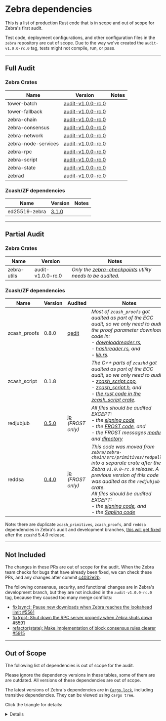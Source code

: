 # Zebra dependencies

This is a list of production Rust code that is in scope and out of scope for Zebra's first audit.

Test code, deployment configurations, and other configuration files in the `zebra` repository are out of scope. Due to the way we've created the `audit-v1.0.0-rc.0` tag, tests might not compile, run, or pass.

---
## Full Audit 

### Zebra Crates

| Name | Version | Notes
|------| ------- | -----
| tower-batch | [audit-v1.0.0-rc.0](https://github.com/ZcashFoundation/zebra/tree/audit-v1.0.0-rc.0/tower-batch/src) |
| tower-fallback | [audit-v1.0.0-rc.0](https://github.com/ZcashFoundation/zebra/tree/audit-v1.0.0-rc.0/tower-fallback/src) | 
| zebra-chain | [audit-v1.0.0-rc.0](https://github.com/ZcashFoundation/zebra/tree/audit-v1.0.0-rc.0/zebra-chain/src) |
| zebra-consensus | [audit-v1.0.0-rc.0](https://github.com/ZcashFoundation/zebra/tree/audit-v1.0.0-rc.0/zebra-consensus/src) |
| zebra-network | [audit-v1.0.0-rc.0](https://github.com/ZcashFoundation/zebra/tree/audit-v1.0.0-rc.0/zebra-network/src) |
| zebra-node-services | [audit-v1.0.0-rc.0](https://github.com/ZcashFoundation/zebra/tree/audit-v1.0.0-rc.0/zebra-node-services/src) |
| zebra-rpc | [audit-v1.0.0-rc.0](https://github.com/ZcashFoundation/zebra/tree/audit-v1.0.0-rc.0/zebra-rpc/src) |
| zebra-script | [audit-v1.0.0-rc.0](https://github.com/ZcashFoundation/zebra/tree/audit-v1.0.0-rc.0/zebra-script/src) |
| zebra-state | [audit-v1.0.0-rc.0](https://github.com/ZcashFoundation/zebra/tree/audit-v1.0.0-rc.0/zebra-state/src) |
| zebrad | [audit-v1.0.0-rc.0](https://github.com/ZcashFoundation/zebra/tree/audit-v1.0.0-rc.0/zebrad/src) |

### Zcash/ZF dependencies

| Name | Version | Notes
|------| ------- | -----
| ed25519-zebra | [3.1.0](https://github.com/ZcashFoundation/ed25519-zebra/tree/3.1.0/src)

---
## Partial Audit 

### Zebra Crates

| Name | Version | Notes
|------| ------- | -----
| zebra-utils | audit-v1.0.0-rc.0 | <i>Only the [zebra-checkpoints](https://github.com/ZcashFoundation/zebra/tree/audit-v1.0.0-rc.0/zebra-utils/src/bin/zebra-checkpoints) utility needs to be audited.</i>

### Zcash/ZF dependencies

| Name | Version | Audited | Notes
|------| --------|-------- | -----
| zcash_proofs | 0.8.0 | [qedit](https://hackmd.io/@qedit/zcash-nu5-audit) | <i>Most of `zcash_proofs` got audited as part of the ECC audit, so we only need to audit the proof parameter download code in: <br />- [downloadreader.rs](https://github.com/zcash/librustzcash/blob/zcash_proofs-0.8.0/zcash_proofs/src/downloadreader.rs), <br />- [hashreader.rs](https://github.com/zcash/librustzcash/blob/zcash_proofs-0.8.0/zcash_proofs/src/hashreader.rs), and <br />- [lib.rs](https://github.com/zcash/librustzcash/blob/zcash_proofs-0.8.0/zcash_proofs/src/lib.rs).</i>
| zcash_script | 0.1.8 || <i>The C++ parts of `zcashd` got audited as part of the ECC audit, so we only need to audit: <br />- [zcash_script.cpp](https://github.com/ZcashFoundation/zcash_script/blob/v0.1.8/depend/zcash/src/script/zcash_script.cpp), <br />- [zcash_script.h](https://github.com/ZcashFoundation/zcash_script/blob/v0.1.8/depend/zcash/src/script/zcash_script.h), and <br />- [the rust code in the zcash_script crate](https://github.com/ZcashFoundation/zcash_script/tree/v0.1.8/src).</i>
| redjubjub | [0.5.0](https://github.com/ZcashFoundation/redjubjub/tree/0.5.0/src) | [jp](https://github.com/ZcashFoundation/redjubjub/raw/main/zcash-frost-audit-report-20210323.pdf) <i>(FROST only)</i> | <i>All files should be audited EXCEPT:<br />- the [signing code](https://github.com/ZcashFoundation/redjubjub/blob/0.5.0/src/signing_key.rs)<br /> - the [FROST code](https://github.com/ZcashFoundation/redjubjub/blob/0.5.0/src/frost.rs), and<br />- the FROST messages [module](https://github.com/ZcashFoundation/redjubjub/blob/0.5.0/src/messages.rs) and [directory](https://github.com/ZcashFoundation/redjubjub/blob/0.5.0/src/messages)</i>
| reddsa | [0.4.0](https://github.com/ZcashFoundation/reddsa/tree/0.4.0/src) | [jp](https://github.com/ZcashFoundation/redjubjub/raw/main/zcash-frost-audit-report-20210323.pdf) <i>(FROST only)</i> | <i>This code was moved from `zebra/zebra-chain/src/primitives/redpallas` into a separate crate after the Zebra `v1.0.0-rc.0` release. A previous version of this code was audited as the `redjubjub` crate.<br />All files should be audited EXCEPT:<br />- the [signing code](https://github.com/ZcashFoundation/reddsa/blob/0.4.0/src/signing_key.rs), and<br />- the [Sapling code](https://github.com/ZcashFoundation/reddsa/blob/0.4.0/src/sapling.rs)</i>

Note: there are duplicate `zcash_primitives`, `zcash_proofs`, and `reddsa` dependencies in Zebra's audit and development branches, [this will get fixed](https://github.com/ZcashFoundation/zebra/issues/6107) after the `zcashd` 5.4.0 release.

---
## Not Included

The changes in these PRs are out of scope for the audit. When the Zebra team checks for bugs that have already been fixed, we can check these PRs, and any changes after commit [c4032e2b](https://github.com/ZcashFoundation/zebra/commit/c4032e2b7f6dbee8a9480d3c978c70a3cfc3332c).

The following consensus, security, and functional changes are in Zebra's development branch, but they are not included in the `audit-v1.0.0-rc.0` tag, because they caused too many merge conflicts:
- [fix(sync): Pause new downloads when Zebra reaches the lookahead limit #5561](https://github.com/ZcashFoundation/zebra/pull/5561)
- [fix(rpc): Shut down the RPC server properly when Zebra shuts down #5591](https://github.com/ZcashFoundation/zebra/pull/5591)
- [refactor(state): Make implementation of block consensus rules clearer #5915](https://github.com/ZcashFoundation/zebra/pull/5915)

---
## Out of Scope

The following list of dependencies is out of scope for the audit. 

Please ignore the dependency versions in these tables, some of them are are outdated. All versions of these dependencies are out of scope.

The latest versions of Zebra's dependencies are in [`Cargo.lock`](https://github.com/ZcashFoundation/zebra/tree/audit-v1.0.0-rc.0/Cargo.lock), including transitive dependencies. They can be viewed using `cargo tree`.

Click the triangle for details:
<details>

### Zcash/ZF dependencies

| Name | Version | Audited | Notes
|------| --------|-------- | -----
| [equihash](https://github.com/zcash/librustzcash) | [0.2.0](https://github.com/zcash/librustzcash/releases/tag/0.2.0) | [qedit](https://hackmd.io/@qedit/zcash-nu5-audit) |
| [halo2_proofs](https://github.com/zcash/halo2) | [0.2.0](https://github.com/zcash/halo2/tree/halo2_proofs-0.2.0) | [qedit](https://hackmd.io/@qedit/zcash-nu5-audit) [mary](https://z.cash/halo2-audit/) |
| [incrementalmerkletree](https://github.com/zcash/incrementalmerkletree) | [0.3.0](https://github.com/zcash/incrementalmerkletree/releases/tag/v0.3.0) | |  
| [zcash_encoding](https://github.com/zcash/librustzcash) | [0.1.0](https://github.com/zcash/librustzcash/releases/tag/0.1.0) | [qedit](https://hackmd.io/@qedit/zcash-nu5-audit) | 
| [zcash_history](https://github.com/zcash/librustzcash) | 0.3.0 | [qedit](https://hackmd.io/@qedit/zcash-nu5-audit) |
| [zcash_note_encryption](https://github.com/zcash/librustzcash) | [0.1.0](https://github.com/zcash/librustzcash/releases/tag/0.1.0) | [qedit](https://hackmd.io/@qedit/zcash-nu5-audit) |
| [zcash_primitives](https://github.com/zcash/librustzcash) | 0.7.0 | [qedit](https://hackmd.io/@qedit/zcash-nu5-audit) |
| [orchard](https://github.com/zcash/orchard) | [0.2.0](https://github.com/zcash/orchard/releases/tag/0.2.0) | [qedit](https://hackmd.io/@qedit/zcash-nu5-audit) |

### Cryptography dependencies

**All crypto dependencies are out of scope of the 1st audit**

| Name | Version | Audited | Notes
|------| ------- | ------- | -----
| [aes](https://github.com/RustCrypto/block-ciphers) | 0.7.5 | [audited](https://github.com/RustCrypto/block-ciphers#warnings) | `struct aes::Aes256`
| [bech32](https://github.com/rust-bitcoin/rust-bech32) | [0.9.1](https://github.com/rust-bitcoin/rust-bech32/releases/tag/v0.9.1) | no audit, but seems simple enough
| [blake2b_simd](https://github.com/oconnor663/blake2_simd) | [1.0.0](https://github.com/oconnor663/blake2_simd/releases/tag/1.0.0) | no audit, but is widely used
| [blake2s_simd](https://github.com/oconnor663/blake2_simd) | [1.0.0](https://github.com/oconnor663/blake2_simd/releases/tag/1.0.0) | no audit, but is widely used
| [bls12_381](https://github.com/zkcrypto/bls12_381) | [0.7.0](https://github.com/zkcrypto/bls12_381/releases/tag/0.7.0) | no audit, but seems widely used
| [bs58](https://github.com/mycorrhiza/bs58-rs) | [0.4.0](https://github.com/mycorrhiza/bs58-rs/releases/tag/0.4.0) | no audit, but seems simple enough
| [rand](https://github.com/rust-random/rand) | [0.8.5](https://github.com/rust-random/rand/releases/tag/0.8.5) | no audits, but seems widely used
| [rand_core](https://github.com/rust-random/rand) | [0.6.4](https://github.com/rust-random/rand/releases/tag/0.6.4) | no audits, but seems widely used
| [sha2](https://github.com/RustCrypto/hashes) | 0.9.9 | no audits, but seems widely used
| [ripemd](https://github.com/RustCrypto/hashes) | 0.1.3 | no audits, but seems widely used
| [secp256k1](https://github.com/rust-bitcoin/rust-secp256k1/) | 0.21.3 | no audits, but seems widely used
| [subtle](https://github.com/dalek-cryptography/subtle) | [2.4.1](https://github.com/dalek-cryptography/subtle/releases/tag/2.4.1) | no audits, but seems widely used
| [group](https://github.com/zkcrypto/group) | [0.12.0](https://github.com/zkcrypto/group/releases/tag/0.12.0) | no audits but it's just traits, seems widely used
| [x25519-dalek](https://github.com/dalek-cryptography/x25519-dalek) | [1.2.0](https://github.com/dalek-cryptography/x25519-dalek/releases/tag/1.2.0) | no audits, but seems widely used
| [jubjub](https://github.com/zkcrypto/jubjub) | [0.9.0](https://github.com/zkcrypto/jubjub/releases/tag/0.9.0) | not sure if were covered by ECC audits. Seem widely used.
| [bellman](https://github.com/zkcrypto/bellman) | 0.13.1 | not sure if were covered by ECC audits. Seem widely used.

### Async code and services

| Name | Version | Notes
|------| ------- | -----
| [futures](https://github.com/rust-lang/futures-rs) | [0.3.24](https://github.com/rust-lang/futures-rs/releases/tag/0.3.24) | 
| [futures-core](https://github.com/rust-lang/futures-rs) | [0.3.24](https://github.com/rust-lang/futures-rs/releases/tag/0.3.24) |
| [pin-project](https://github.com/taiki-e/pin-project) | [1.0.12](https://github.com/taiki-e/pin-project/releases/tag/v1.0.12) | 
| [rayon](https://github.com/rayon-rs/rayon) | [1.5.3](https://github.com/rayon-rs/rayon/releases/tag/v1.5.3) |
| [tokio](https://github.com/tokio-rs/tokio) | 1.21.2 |
| [tokio-util](https://github.com/tokio-rs/tokio) | 0.7.4 | 
| [tower](https://github.com/tower-rs/tower) | 0.4.13 |
| [futures-util](https://github.com/rust-lang/futures-rs) | [0.3.24](https://github.com/rust-lang/futures-rs/releases/tag/0.3.24) |
| [tokio-stream](https://github.com/tokio-rs/tokio) | 0.1.10 |
| [hyper](https://github.com/hyperium/hyper) | [0.14.20](https://github.com/hyperium/hyper/releases/tag/v0.14.20) |
| [jsonrpc-core](https://github.com/paritytech/jsonrpc) | [18.0.0](https://github.com/paritytech/jsonrpc/releases/tag/v18.0.0) | 
| jsonrpc-derive | 18.0.0 
| [jsonrpc-http-server](https://github.com/paritytech/jsonrpc) | [18.0.0](https://github.com/paritytech/jsonrpc/releases/tag/v18.0.0) | 

### Types and encoding

| Name | Version | Notes
|------| ------- | -----
| [bitflags](https://github.com/bitflags/bitflags) | [1.3.2](https://github.com/bitflags/bitflags/releases/tag/1.3.2) 
| [bitvec](https://github.com/bitvecto-rs/bitvec) | 1.0.1 |  We use it to build bit vectors, which are used when computing commitments. It's important, but does not seem particularly risky.
| [byteorder](https://github.com/BurntSushi/byteorder) | [1.4.3](https://github.com/BurntSushi/byteorder/releases/tag/1.4.3) 
| [chrono](https://github.com/chronotope/chrono) | [0.4.22](https://github.com/chronotope/chrono/releases/tag/v0.4.22) | We treat chrono as a time library, and assume it works. It only implements the consensus rule about the local clock.
| [hex](https://github.com/KokaKiwi/rust-hex) | [0.4.3](https://github.com/KokaKiwi/rust-hex/releases/tag/v0.4.3) 
| [humantime](https://github.com/tailhook/humantime) | [2.1.0](https://github.com/tailhook/humantime/releases/tag/v2.1.0) 
| [itertools](https://github.com/rust-itertools/itertools) | 0.10.5 
| [serde](https://github.com/serde-rs/serde) | [1.0.145](https://github.com/serde-rs/serde/releases/tag/v1.0.145) 
| [serde-big-array](https://github.com/est31/serde-big-array) | [0.4.1](https://github.com/est31/serde-big-array/releases/tag/v0.4.1) 
| [serde_with](https://github.com/jonasbb/serde_with) | [2.0.1](https://github.com/jonasbb/serde_with/releases/tag/v2.0.1) 
| [uint](https://github.com/paritytech/parity-common) | 0.9.4 
| [bytes](https://github.com/tokio-rs/bytes) | [1.2.1](https://github.com/tokio-rs/bytes/releases/tag/v1.2.1) 
| [humantime-serde](https://github.com/jean-airoldie/humantime-serde) | 1.1.1 
| [indexmap](https://github.com/bluss/indexmap) | [1.9.1](https://github.com/bluss/indexmap/releases/tag/1.9.1) 
| [ordered-map](https://github.com/qwfy/ordered-map.git) | 0.4.2 
| [serde_json](https://github.com/serde-rs/json) | [1.0.85](https://github.com/serde-rs/json/releases/tag/v1.0.85) 
| [bincode](https://github.com/servo/bincode) | [1.3.3](https://github.com/servo/bincode/releases/tag/v1.3.3) 
| [mset](https://github.com/lonnen/mset) | [0.1.0](https://github.com/lonnen/mset/releases/tag/0.1.0)  
| [tinyvec](https://github.com/Lokathor/tinyvec) | [1.6.0](https://github.com/Lokathor/tinyvec/releases/tag/v1.6.0) 
| [num-integer](https://github.com/rust-num/num-integer) | 0.1.45 
| [sentry](https://github.com/getsentry/sentry-rust) | [0.27.0](https://github.com/getsentry/sentry-rust/releases/tag/0.27.0) 
| [primitive-types](https://github.com/paritytech/parity-common/tree/master/primitive-types) | 0.11.1 

### Other Zebra dependencies

| Name | Version | Notes
|------| ------- | -----
| [rocksdb](https://github.com/rust-rocksdb/rust-rocksdb) | [0.19.0](https://github.com/rust-rocksdb/rust-rocksdb/releases/tag/v0.19.0) | We can treat rocksdb as a database library, and assume it works. It is consensus-critical that stored data is returned without any mistakes. But we don't want to audit a huge pile of C++ code
| [abscissa_core](https://github.com/iqlusioninc/abscissa/tree/develop/) | 0.5.2 
| [gumdrop](https://github.com/murarth/gumdrop) | 0.7.0 


### Misc.

| Name | Version | Reason | Notes
|------| ------- | -----  | -----
| [proptest](https://github.com/altsysrq/proptest) | [0.10.1](https://github.com/altsysrq/proptest/releases/tag/v0.10.1) | Testing
| proptest-derive | 0.3.0 | Testing
| [tracing](https://github.com/tokio-rs/tracing) | 0.1.36 | Tracing
| [tracing-futures](https://github.com/tokio-rs/tracing) | 0.2.5 | Tracing 
| [lazy_static](https://github.com/rust-lang-nursery/lazy-static.rs) | [1.4.0](https://github.com/rust-lang-nursery/lazy-static.rs/releases/tag/1.4.0) 
| [static_assertions](https://github.com/nvzqz/static-assertions-rs) | [1.1.0](https://github.com/nvzqz/static-assertions-rs/releases/tag/v1.1.0) 
| [thiserror](https://github.com/dtolnay/thiserror) | [1.0.37](https://github.com/dtolnay/thiserror/releases/tag/1.0.37) | Error handling
| [dirs](https://github.com/soc/dirs-rs) | 4.0.0 |
| displaydoc | 0.2.3 | Docs 
| [metrics](https://github.com/metrics-rs/metrics) | 0.20.1 | Metrics
| [once_cell](https://github.com/matklad/once_cell) | [1.15.0](https://github.com/matklad/once_cell/releases/tag/v1.15.0) 
| [regex](https://github.com/rust-lang/regex) | [1.6.0](https://github.com/rust-lang/regex/releases/tag/1.6.0) 
| [tracing-error](https://github.com/tokio-rs/tracing) | 0.2.0 | Tracing
| [num_cpus](https://github.com/seanmonstar/num_cpus) | [1.13.1](https://github.com/seanmonstar/num_cpus/releases/tag/v1.13.1) | Trivial use 
| [rlimit](https://github.com/Nugine/rlimit/) | [0.8.3](https://github.com/Nugine/rlimit//releases/tag/v0.8.3) 
| [tempfile](https://github.com/Stebalien/tempfile) | [3.3.0](https://github.com/Stebalien/tempfile/releases/tag/v3.3.0) 
| [color-eyre](https://github.com/yaahc/color-eyre) | [0.6.2](https://github.com/yaahc/color-eyre/releases/tag/v0.6.2) | Error handling
| [tracing-subscriber](https://github.com/tokio-rs/tracing) | 0.3.15 | Logging
| [log](https://github.com/rust-lang/log) | [0.4.17](https://github.com/rust-lang/log/releases/tag/0.4.17) 
| [metrics-exporter-prometheus](https://github.com/metrics-rs/metrics) | 0.11.0 | Metrics
| [sentry-tracing](https://github.com/getsentry/sentry-rust) | [0.27.0](https://github.com/getsentry/sentry-rust/releases/tag/0.27.0) | Tracing
| [toml](https://github.com/alexcrichton/toml-rs) | [0.5.9](https://github.com/alexcrichton/toml-rs/releases/tag/0.5.9) 
| [tracing-appender](https://github.com/tokio-rs/tracing) | 0.2.2 | Tracing
| [tracing-journald](https://github.com/tokio-rs/tracing) | 0.3.0 | Tracing
| [atty](https://github.com/softprops/atty) | [0.2.14](https://github.com/softprops/atty/releases/tag/0.2.14) 
| [rand_chacha](https://github.com/rust-random/rand) | [0.3.1](https://github.com/rust-random/rand/releases/tag/0.3.1) | Testing
| [structopt](https://github.com/TeXitoi/structopt) | [0.3.26](https://github.com/TeXitoi/structopt/releases/tag/v0.3.26) | Trivial usage in zebra-utils

</details>
